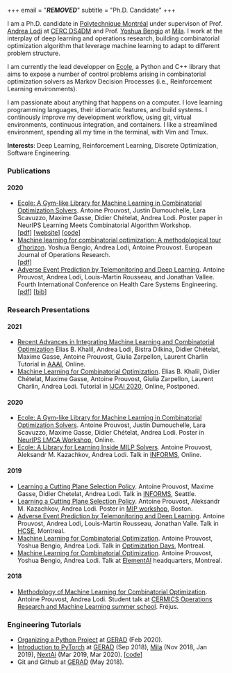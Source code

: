 +++
email = "***REMOVED***"
subtitle = "Ph.D. Candidate"
+++

I am a Ph.D. candidate in [Polytechnique Montréal](https://www.polymtl.ca/en) under
supervison of Prof. [Andrea Lodi](http://cerc-datascience.polymtl.ca/person/dr-andrea-lodi/)
at [CERC DS4DM](https://cerc-datascience.polymtl.ca/) and Prof.
[Yoshua Bengio](https://mila.quebec/yoshua-bengio/) at [Mila](https://mila.quebec/en/).
I work at the interplay of deep learning and operations research, building
combinatorial optimization algorithm that leverage machine learning to adapt
to different problem structure.

I am currently the lead developper on [Ecole](https://www.ecole.ai), a Python and C++ library that
aims to expose a number of control problems arising in combinatorial optimization solvers as Markov
Decision Processes (i.e., Reinforcement Learning environments).

I am passionate about anything that happens on a computer.
I love learning programming languages, their idiomatic features, and build
systems. I continously improve my development workflow, using git, virtual
environments, continuous integration, and containers.
I like a streamlined environment, spending all my time in the terminal, with
Vim and Tmux.

**Interests**: Deep Learning, Reinforcement Learning, Discrete Optimization, Software Engineering.


### Publications
#### 2020
- [Ecole: A Gym-like Library for Machine Learning in Combinatorial Optimization Solvers](
https://openreview.net/forum?id=IVc9hqgibyB).
  Antoine Prouvost, Justin Dumouchelle, Lara Scavuzzo, Maxime Gasse, Didier Chételat, Andrea Lodi.
  Poster paper in NeurIPS Learning Meets Combinatorial Algorithm Workshop.\
  [[pdf](https://openreview.net/pdf?id=IVc9hqgibyB)]
  [[website](https://www.ecole.ai/)]
  [[code](https://github.com/ds4dm/ecole)]
- [Machine learning for combinatorial optimization: A methodological tour d’horizon](
  https://doi.org/10.1016/j.ejor.2020.07.063).
  Yoshua Bengio, Andrea Lodi, Antoine Prouvost.
  European Journal of Operations Research.\
  [[pdf](https://arxiv.org/pdf/1811.06128.pdf)]
- [Adverse Event Prediction by Telemonitoring and Deep Learning](
  https://link.springer.com/chapter/10.1007%2F978-3-030-39694-7_16).
  Antoine Prouvost, Andrea Lodi, Louis-Martin Rousseau, and Jonathan Vallee.
  Fourth International Conference on Health Care Systems Engineering.\
  [[pdf](pub/2020-adverse-event-prediction.pdf)]
  [[bib](https://citation-needed.springer.com/v2/references/10.1007/978-3-030-39694-7_16?format=bibtex&flavour=citation)]


### Research Presentations
#### 2021
- [Recent Advances in Integrating Machine Learning and Combinatorial Optimization](https://sites.google.com/view/ml-co-aaai-21/)
  Elias B. Khalil, Andrea Lodi, Bistra Dilkina, Didier Chételat, Maxime Gasse, Antoine Prouvost, Giulia Zarpellon, Laurent Charlin
  Tutorial in [AAAI](https://aaai.org/Conferences/AAAI-21/), Online.
- [Machine Learning for Combinatorial Optimization](https://sites.google.com/view/ml4co-ijcai20/home).
  Elias B. Khalil, Didier Chételat, Maxime Gasse, Antoine Prouvost, Giulia Zarpellon, Laurent
  Charlin, Andrea Lodi.
  Tutorial in [IJCAI 2020](https://ijcai20.org/), Online, Postponed.

#### 2020
- [Ecole: A Gym-like Library for Machine Learning in Combinatorial Optimization Solvers](pres/2019-neurips.pdf).
  Antoine Prouvost, Justin Dumouchelle, Lara Scavuzzo, Maxime Gasse, Didier Chételat, Andrea Lodi.
  Poster in [NeurIPS LMCA Workshop](https://sites.google.com/view/lmca2020/home), Online.
- [Ecole: A Library for Learning Inside MILP Solvers](pres/2020-informs.pdf).
  Antoine Prouvost, Aleksandr M. Kazachkov, Andrea Lodi.
  Talk in [INFORMS](https://meetings2.informs.org/wordpress/annual2020/), Online.

#### 2019
- [Learning a Cutting Plane Selection Policy](pres/2019-informs.pdf).
  Antoine Prouvost, Maxime Gasse, Didier Chetelat, Andrea Lodi.
  Talk in [INFORMS](https://meetings2.informs.org/wordpress/seattle2019/), Seattle.
- [Learning a Cutting Plane Selection Policy](pres/2019-mip.pdf).
  Antoine Prouvost, Aleksandr M. Kazachkov, Andrea Lodi.
  Poster in [MIP workshop](https://sites.google.com/view/mipworkshop2019), Boston.
- [Adverse Event Prediction by Telemonitoring and Deep Learning](pres/2019-hcse.pdf).
  Antoine Prouvost, Andrea Lodi, Louis-Martin Rousseau, Jonathan Valle.
  Talk in [HCSE](https://symposia.cirrelt.ca/hcse2019/en/home), Montreal.
- [Machine Learning for Combinatorial Optimization](pres/2019-jopt.pdf).
  Antoine Prouvost, Yoshua Bengio, Andrea Lodi.
  Talk in [Optimization Days](https://symposia.cirrelt.ca/JOPT2019/en/home), Montreal.
- [Machine Learning for Combinatorial Optimization](pres/2019-elementai.pdf).
  Antoine Prouvost, Yoshua Bengio, Andrea Lodi.
  Talk at [ElementAI](https://www.elementai.com/) headquarters, Montreal.

#### 2018
- [Methodology of Machine Learning for Combinatorial Optimization](pres/2018-cermics.pdf).
  Antoine Prouvost, Andrea Lodi.
  Student talk at
  [CERMICS Operations Research and Machine Learning summer school](
  https://cermics-lab.enpc.fr/summer-school-operations-research-and-machine-learning/).
  Fréjus.


### Engineering Tutorials
- [Organizing a Python Project](tuto/python-project/)
  at [GERAD](https://www.gerad.ca/fr) (Feb 2020).
- [Introduction to PyTorch](tuto/pytorch/introduction.pdf)
  at [GERAD](https://www.gerad.ca/fr) (Sep 2018),
  [Mila](https://mila.quebec/en/) (Nov 2018, Jan 2019),
  [NextAi](https://www.nextcanada.com/next-ai/) (Mar 2019, Mar 2020).
  [[code](https://nbviewer.jupyter.org/urls/www.prouvost.dev/tuto/pytorch/tutorial.ipynb)]
- Git and Github at [GERAD](https://www.gerad.ca/fr) (May 2018).
